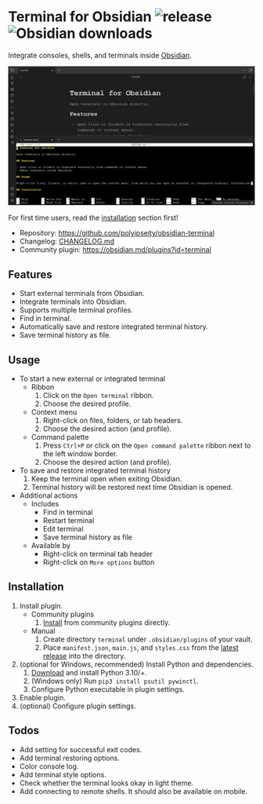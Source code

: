 # Terminal for Obsidian ![release](https://img.shields.io/github/v/release/polyipseity/obsidian-terminal) ![Obsidian downloads](https://img.shields.io/badge/dynamic/json?logo=obsidian&color=%238b6cef&label=downloads&query=%24%5B%22terminal%22%5D.downloads&url=https%3A%2F%2Fraw.githubusercontent.com%2Fobsidianmd%2Fobsidian-releases%2Fmaster%2Fcommunity-plugin-stats.json)

Integrate consoles, shells, and terminals inside [Obsidian](https://obsidian.md/).

![Trailer](assets/trailer.png)

For first time users, read the [installation](#installation) section first!

- Repository: https://github.com/polyipseity/obsidian-terminal
- Changelog: [CHANGELOG.md](CHANGELOG.md)
- Community plugin: https://obsidian.md/plugins?id=terminal

## Features

- Start external terminals from Obsidian.
- Integrate terminals into Obsidian.
- Supports multiple terminal profiles.
- Find in terminal.
- Automatically save and restore integrated terminal history.
- Save terminal history as file.

## Usage

- To start a new external or integrated terminal
	- Ribbon
		1. Click on the `Open terminal` ribbon.
		2. Choose the desired profile.
	- Context menu
		1. Right-click on files, folders, or tab headers.
		2. Choose the desired action (and profile).
	- Command palette
		1. Press `Ctrl+P` or click on the `Open command palette` ribbon next to the left window border.
		2. Choose the desired action (and profile).
- To save and restore integrated terminal history
	1. Keep the terminal open when exiting Obsidian.
	2. Terminal history will be restored next time Obsidian is opened.
- Additional actions
	- Includes
		- Find in terminal
		- Restart terminal
		- Edit terminal
		- Save terminal history as file
	- Available by
		- Right-click on terminal tab header
		- Right-click on `More options` button

## Installation

1. Install plugin.
	- Community plugins
		1. [Install](https://obsidian.md/plugins?id=terminal) from community plugins directly.
	- Manual
		1. Create directory `terminal` under `.obsidian/plugins` of your vault.
		2. Place `manifest.json`, `main.js`, and `styles.css` from the [latest release](https://github.com/polyipseity/obsidian-terminal/releases) into the directory.
2. (optional for Windows, recommended) Install Python and dependencies.
	1. [Download](https://www.python.org/downloads/) and install Python 3.10/+.
	2. (Windows only) Run `pip3 install psutil pywinctl`.
	3. Configure Python executable in plugin settings.
3. Enable plugin.
4. (optional) Configure plugin settings.

## Todos

- Add setting for successful exit codes.
- Add terminal restoring options.
- Color console log.
- Add terminal style options.
- Check whether the terminal looks okay in light theme.
- Add connecting to remote shells. It should also be available on mobile.
